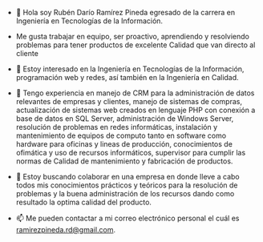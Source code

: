 - 👋 Hola soy Rubén Darío Ramírez Pineda egresado de la carrera en Ingeniería en Tecnologías de la Información.
- Me gusta trabajar en equipo, ser proactivo, aprendiendo y resolviendo problemas para tener productos de excelente Calidad que van directo al cliente

- 👀 Estoy interesado en la Ingeniería en Tecnologías de la Información, programación web y redes, así también en la Ingeniería en Calidad.

- 🌱 Tengo experiencia en manejo de CRM para la administración de datos relevantes de empresas y clientes, manejo de sistemas de compras, actualización de sistemas web creados en lenguaje PHP con conexión a base de datos en SQL Server, administración de Windows Server, resolución de problemas en redes informáticas, instalación y mantenimiento de equipos de computo tanto en software como hardware para oficinas y lineas de producción, conocimientos de ofimática y uso de recursos informáticos, supervisor para cumplir las normas de Calidad de mantenimiento y fabricación de productos. 
   
- 💞️ Estoy buscando colaborar en una empresa en donde lleve a cabo todos mis conocimientos prácticos y teóricos para la resolución de problemas y la buena administración de los recursos dando como resultado la optima calidad del producto.  

- 📫 Me pueden contactar a mi correo electrónico personal el cuál es ramirezpineda.rd@gmail.com.

<!---
ramirezpineda-rd/ramirezpineda-rd is a ✨ special ✨ repository because its `README.md` (this file) appears on your GitHub profile.
You can click the Preview link to take a look at your changes.
--->
